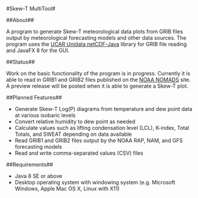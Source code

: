#Skew-T MultiTool#

##About##

A program to generate Skew-T meteorological data plots from GRIB files output by 
meteorological forecasting models and other data sources.
The program uses the
[UCAR Unidata netCDF-Java](http://www.unidata.ucar.edu/software/thredds/current/netcdf-java/)
library for GRIB file reading and JavaFX 8 for the GUI.

##Status##

Work on the basic functionality of the program is in progress.
Currently it is able to read in GRIB1 and GRIB2 files published on the
[NOAA NOMADS](http://nomads.ncdc.noaa.gov/data.php?name=access) site.
A preview release will be posted when it is able to generate a Skew-T plot.

##Planned Features##

* Generate Skew-T Log(P) diagrams from temperature and dew point data at various
  isobaric levels
* Convert relative humidity to dew point as needed
* Calculate values such as lifting condensation level (LCL), K-index,
  Total Totals, and SWEAT depending on data available
* Read GRIB1 and GRIB2 files output by the NOAA RAP, NAM, and GFS forecasting
  models
* Read and write comma-separated values (CSV) files

##Requirements##

* Java 8 SE or above
* Desktop operating system with windowing system (e.g. Microsoft Windows,
  Apple Mac OS X, Linux with X11)
